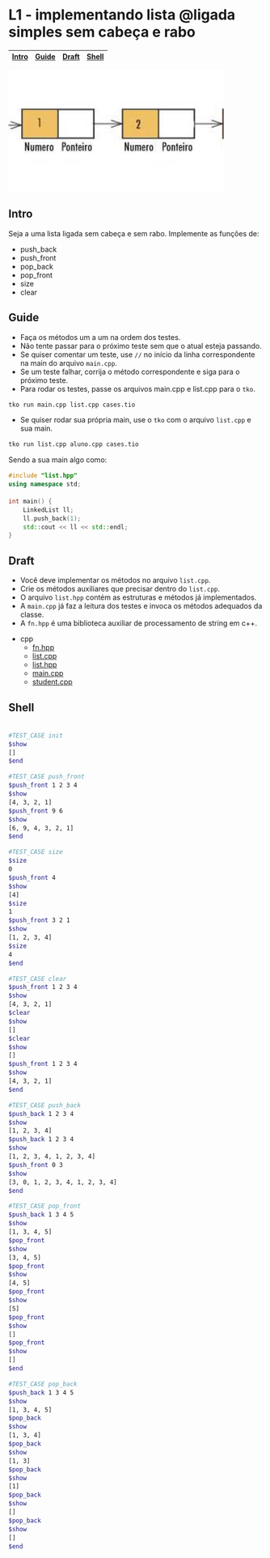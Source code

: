 # L1 - implementando lista @ligada simples sem cabeça e rabo

<!-- toch -->
[Intro](#intro) | [Guide](#guide) | [Draft](#draft) | [Shell](#shell)
-- | -- | -- | --
<!-- toch -->

![_](cover.jpg)

## Intro

Seja a uma lista ligada sem cabeça e sem rabo. Implemente as funções de:

- push_back
- push_front
- pop_back
- pop_front
- size
- clear

## Guide

- Faça os métodos um a um na ordem dos testes.
- Não tente passar para o próximo teste sem que o atual esteja passando.
- Se quiser comentar um teste, use `//` no início da linha correspondente na main do arquivo `main.cpp`.
- Se um teste falhar, corrija o método correspondente e siga para o próximo teste.
- Para rodar os testes, passe os arquivos main.cpp e list.cpp para o `tko`.

```bash
tko run main.cpp list.cpp cases.tio
```

- Se quiser rodar sua própria main, use o `tko` com o arquivo `list.cpp` e sua main.

```bash
tko run list.cpp aluno.cpp cases.tio
```

Sendo a sua main algo como:

```cpp
#include "list.hpp"
using namespace std;

int main() {
    LinkedList ll;
    ll.push_back(1);
    std::cout << ll << std::endl;
}
```


## Draft

- Você deve implementar os métodos no arquivo `list.cpp`.
- Crie os métodos auxiliares que precisar dentro do `list.cpp`.
- O arquivo `list.hpp` contém as estruturas e métodos já implementados.
- A `main.cpp` já faz a leitura dos testes e invoca os métodos adequados da classe.
- A `fn.hpp` é uma biblioteca auxiliar de processamento de string em c++.

<!-- draft -->
- cpp
  - [fn.hpp](.cache/lang/cpp/fn.hpp)
  - [list.cpp](.cache/lang/cpp/list.cpp)
  - [list.hpp](.cache/lang/cpp/list.hpp)
  - [main.cpp](.cache/lang/cpp/main.cpp)
  - [student.cpp](.cache/lang/cpp/student.cpp)

<!-- draft -->

## Shell

```bash

#TEST_CASE init
$show
[]
$end

```

```bash
#TEST_CASE push_front
$push_front 1 2 3 4
$show
[4, 3, 2, 1]
$push_front 9 6
$show
[6, 9, 4, 3, 2, 1]
$end
```

```bash
#TEST_CASE size
$size
0
$push_front 4
$show
[4]
$size
1
$push_front 3 2 1
$show
[1, 2, 3, 4]
$size
4
$end
```

```bash
#TEST_CASE clear
$push_front 1 2 3 4
$show
[4, 3, 2, 1]
$clear
$show
[]
$clear
$show
[]
$push_front 1 2 3 4
$show
[4, 3, 2, 1]
$end
```

```bash
#TEST_CASE push_back
$push_back 1 2 3 4
$show
[1, 2, 3, 4]
$push_back 1 2 3 4
$show
[1, 2, 3, 4, 1, 2, 3, 4]
$push_front 0 3
$show
[3, 0, 1, 2, 3, 4, 1, 2, 3, 4]
$end

```

```bash
#TEST_CASE pop_front
$push_back 1 3 4 5
$show
[1, 3, 4, 5]
$pop_front
$show
[3, 4, 5]
$pop_front
$show
[4, 5]
$pop_front
$show
[5]
$pop_front
$show
[]
$pop_front
$show
[]
$end
```

```bash
#TEST_CASE pop_back
$push_back 1 3 4 5
$show
[1, 3, 4, 5]
$pop_back
$show
[1, 3, 4]
$pop_back
$show
[1, 3]
$pop_back
$show
[1]
$pop_back
$show
[]
$pop_back
$show
[]
$end
```
